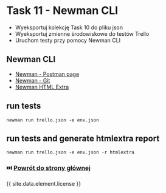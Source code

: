 # Task 11 - Newman CLI

* Wyeksportuj kolekcję Task 10 do pliku json
* Wyeksportuj zmienne środowiskowe do testów Trello
* Uruchom testy przy pomocy Newman CLI

## Newman CLI

* [Newman - Postman page](https://learning.postman.com/docs/collections/using-newman-cli/command-line-integration-with-newman/)
* [Newman - Git](https://github.com/postmanlabs/newman)
* [Newman HTML Extra](https://www.npmjs.com/package/newman-reporter-htmlextra)

## run tests

```text
newman run trello.json -e env.json
```

## run tests and generate htmlextra report

```text
newman run trello.json -e env.json -r htmlextra
```

### ⏭️ [Powrót do strony głównej](../../README.md)

{{ site.data.element.license }}